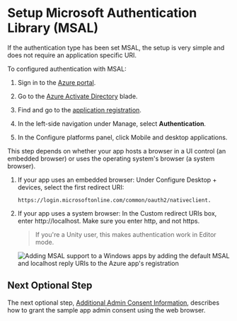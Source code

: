 # Setup Microsoft Authentication Library (MSAL)
If the authentication type has been set MSAL, the setup is very simple and does not require an application specific URI.

To configured authentication with MSAL:

1. Sign in to the [Azure portal](https://portal.azure.com).
   
2. Go to the [Azure Activate Directory](https://portal.azure.com/#view/Microsoft_AAD_IAM/ActiveDirectoryMenuBlade/~/Overview) blade.
   
3. Find and go to the [application registration](https://portal.azure.com/#view/Microsoft_AAD_IAM/ActiveDirectoryMenuBlade/~/RegisteredApps).  
   
4. In the left-side navigation under Manage, select **Authentication**.
   
5. In the Configure platforms panel, click Mobile and desktop applications.

This step depends on whether your app hosts a browser in a UI control (an embedded browser) or uses the operating system's browser (a system browser). 

1. If your app uses an embedded browser: Under Configure Desktop + devices, select the first redirect URI:
   
    ```
    https://login.microsoftonline.com/common/oauth2/nativeclient.
    ```

2. If your app uses a system browser: In the Custom redirect URIs box, enter http://localhost. Make sure you enter http, and not https.
   
    > If you're a Unity user, this makes authentication work in Editor mode.
    
    <img src="./images/image-507-msal-auth-app-reg.png" alt="Adding MSAL support to a Windows apps by adding the default MSAL and localhost reply URIs to the Azure app's registration" style="max-height: 250px" />

## Next Optional Step
The next optional step, [Additional Admin Consent Information](./unity-sample-app-setup-4.md#additional-admin-consent-information), describes how to grant the sample app admin consent using the web browser.